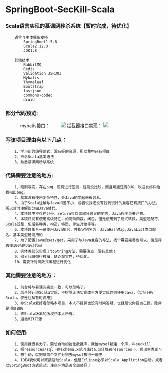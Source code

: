 # SpringBoot-SecKill-Scala


### Scala语言实现的慕课网秒杀系统【暂时完成，待优化】

        语言与主体框架支持
            SpringBoot1.5.8
            Scala2.12.3
            JDK1.8
            
        其他技术
            RabbitMQ
            Redis
            Validation JSR303
            Mybatis
            Thymeleaf
            Bootstrap
            fastjson
            commons-codec
            druid
            
            
### 部分代码预览:
            
mybatis接口：        
![](https://github.com/jxnu-liguobin/SpringBoot-SecKill-Scala/blob/master/SpringBoot-SecKill-Scala/src/main/resources/images/mybatis%E6%8E%A5%E5%8F%A3.png)
拦截器接口实现：
![](https://github.com/jxnu-liguobin/SpringBoot-SecKill-Scala/blob/master/SpringBoot-SecKill-Scala/src/main/resources/images/%E6%8B%A6%E6%88%AA%E5%99%A8.png)


### 写该项目理由有以下几点：

        1、学习新的编程范式，没有好的资源，所以重构已有项目
        2、熟悉Scala基本语法
        3、熟悉慕课网秒杀系统

### 代码需要注意的地方:

        1、刚刚写完，存在bug，没有进行压测，性能没比较，而且可能还有BUG，欢迎发邮件给我指出bug。
        2、基本没有使用复杂特性，会Java的学起来很容易。
        3、由于Scala注解与Java相差不小，或者说我还没有找到很好的兼容已有接口的办法，所以暂时注解部分由Java替代。
        4、本项目中不存在分号，return只保留部分歧义的地方，Java程序员要注意。
        5、本项目没有使用高级特性，如高阶函数，闭包，但是使用到了隐式转换，类型通配符，Scala泛型，包括各种类，构造，特质，伴生对象等等。
        6、本项目集合一律使用Java集合，并指定别名为：JavaHashMap,JavaList类似取名。基本类型是混用的
        7、为了配置Java的set/get，采用了与Java兼容的写法，找个需要完善也可以，但是得去掉100%的Java代码
        8、实体类仅仅实现了toString方法，需要注意，没有其他！
        9、部分代码强行移植，缺乏观赏性，待优化。
        10、需要针对函数式编程进行优化
 


### 其他需要注意的地方：

        1、前台将与慕课网完全一致，可以忽略了。
        2、后台预计纯Scala实现，不排除无法实现或不方便实现的则使用Java，【实际99% Scala，仅是注解暂时没用】
        3、非Scala爱好者忽略本项目，本人不提供也没有时间答疑，也就是说你要自己搞，除非是项目BUG
        4、该Scala版本的版权归本人所有。
        5、遵循MIT开源
        
        
 
### 如何使用:

        1、使用就很暴力了，要想自动初始化数据库，就给mysql新建一个库，叫seckill
        2、把resources/sql下的schema.xml与data.xml放到resources下，启动主类即可
        3、想手动，就把那两个文件分别去mysql执行一遍吧
        4、IDEA貌似可以直接启动Scala，但是Eclipse必须以Scala Appliction启动，或者以SpringBoot方式启动。注意环境是否全部装好了
